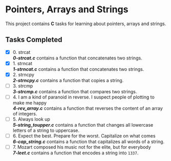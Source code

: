 # Pointers, Arrays and Strings

This project contains __C__ tasks for learning about pointers, arrays and strings.

## Tasks Completed

+ [x] 0\. strcat<br/>_**0-strcat.c**_ contains a function that concatenates two strings.
+ [x] 1\. strncat<br/>_**1-strncat.c**_ contains a function that concatenates two strings.
+ [x] 2\. strncpy<br/>_**2-strncpy.c**_ contains a function that copies a string.
+ [ ] 3\. strcmp<br/>_**3-strcmp.c**_ contains a function that compares two strings.
+ [ ] 4\. I am a kind of paranoid in reverse. I suspect people of plotting to make me happy<br/>_**4-rev_array.c**_ contains a function that reverses the content of an array of integers.
+ [ ] 5\. Always look up<br/>_**5-string_toupper.c**_ contains a function that changes all lowercase letters of a string to uppercase.
+ [ ] 6\. Expect the best. Prepare for the worst. Capitalize on what comes<br/>_**6-cap_string.c**_ contains a function that capitalizes all words of a string.
+ [ ] 7\. Mozart composed his music not for the elite, but for everybody<br/>_**7-leet.c**_ contains a function that encodes a string into `1337`.
